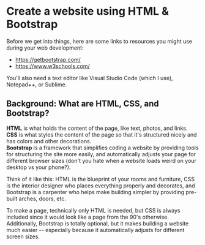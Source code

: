 # Create a website using HTML & Bootstrap  

Before we get into things, here are some links to resources you might use during 
your web development:  
- https://getbootstrap.com/
- https://www.w3schools.com/

You'll also need a text editor like Visual Studio Code (which I use), Notepad++, 
or Sublime.  

## Background: What are HTML, CSS, and Bootstrap?  

**HTML** is what holds the content of the page, like text, photos, and links.  
**CSS** is what styles the content of the page so that it's structured nicely and has colors and other decorations.  
**Bootstrap** is a framework that simplifies coding a website by providing tools for
structuring the site more easily, and automatically adjusts your page for different browser sizes 
(don't you hate when a website loads weird on your desktop vs your phone?).  

Think of it like this: HTML is the blueprint of your rooms and furniture, CSS is the interior 
designer who places everything properly and decorates, and Bootstrap is a carpenter 
who helps make building simpler by providing pre-built arches, doors, etc.  

To make a page, technically only HTML is needed, but CSS is always included since it would look 
like a page from the 90's otherwise. Additionally, Bootstrap is totally optional, but it makes 
building a website much easier -- especially because it automatically adjusts for different 
screen sizes.  
  
